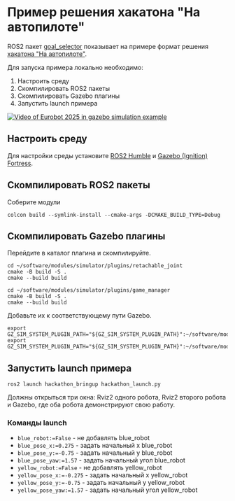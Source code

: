 # Пример решения хакатона "На автопилоте"

ROS2 пакет [goal_selector](modules/navigation/goal_selector_example) показывает на примере формат решения [хакатона "На автопилоте"](https://navtopilote.dev/ros2-hackathon).

Для запуска примера локально необходимо:

1. Настроить среду
1. Скомпилировать ROS2 пакеты
1. Скомпилировать Gazebo плагины
1. Запустить launch примера

[![Video of Eurobot 2025 in gazebo simulation example](https://img.youtube.com/vi/0wdEeBCH4MU/0.jpg)](https://www.youtube.com/watch?v=0wdEeBCH4MU)

## Настроить среду

Для настройки среды установите [ROS2 Humble](https://docs.ros.org/en/humble/Installation/Ubuntu-Install-Debs.html) и [Gazebo (Ignition) Fortress](https://gazebosim.org/docs/fortress/install_ubuntu/#binary-installation-on-ubuntu).

## Скомпилировать ROS2 пакеты

Соберите модули
```
colcon build --symlink-install --cmake-args -DCMAKE_BUILD_TYPE=Debug
```

## Скомпилировать Gazebo плагины

Перейдите в каталог плагина и скомпилируйте.
```
cd ~/software/modules/simulator/plugins/retachable_joint
cmake -B build -S .
cmake --build build

cd ~/software/modules/simulator/plugins/game_manager
cmake -B build -S .
cmake --build build
```

Добавьте их к соответствующему пути Gazebo.
```
export GZ_SIM_SYSTEM_PLUGIN_PATH="${GZ_SIM_SYSTEM_PLUGIN_PATH}":~/software/modules/simulator/plugins/retachable_joint/build
export GZ_SIM_SYSTEM_PLUGIN_PATH="${GZ_SIM_SYSTEM_PLUGIN_PATH}":~/software/modules/simulator/plugins/game_manager/build
```

## Запустить launch примера

```
ros2 launch hackathon_bringup hackathon_launch.py
```

Должны открыться три окна: Rviz2 одного робота, Rviz2 второго робота и Gazebo, где оба робота демонстрируют свою работу.

### Команды launch

* `blue_robot:=False` - не добавлять blue_robot
* `blue_pose_x:=0.275` - задать начальный x blue_robot
* `blue_pose_y:=-0.75` - задать начальный y blue_robot
* `blue_pose_yaw:=1.57` - задать начальный угол blue_robot
* `yellow_robot:=False` - не добавлять yellow_robot
* `yellow_pose_x:=-0.275` - задать начальный x yellow_robot
* `yellow_pose_y:=-0.75` - задать начальный y yellow_robot
* `yellow_pose_yaw:=1.57` - задать начальный угол yellow_robot

